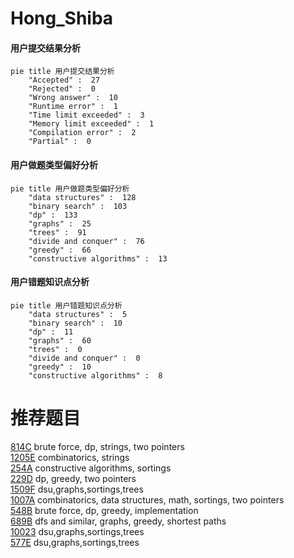 # Hong_Shiba

<!-- tabs:start -->



#### **用户提交结果分析**

```mermaid
pie title 用户提交结果分析
    "Accepted" :  27
    "Rejected" :  0
    "Wrong answer" :  10
    "Runtime error" :  1
    "Time limit exceeded" :  3
    "Memory limit exceeded" :  1
    "Compilation error" :  2
    "Partial" :  0
```

#### **用户做题类型偏好分析**

```mermaid
pie title 用户做题类型偏好分析
    "data structures" :  128
    "binary search" :  103
    "dp" :  133
    "graphs" :  25
    "trees" :  91
    "divide and conquer" :  76
    "greedy" :  66
    "constructive algorithms" :  13
```
#### **用户错题知识点分析**

```mermaid
pie title 用户错题知识点分析
    "data structures" :  5
    "binary search" :  10
    "dp" :  11
    "graphs" :  60
    "trees" :  0
    "divide and conquer" :  0
    "greedy" :  10
    "constructive algorithms" :  8
```



<!-- tabs:end -->
# 推荐题目
[814C](https://codeforces.com/contest/814/problem/C)		brute force,
                        dp,
                        strings,
                        two pointers		  
[1205E](https://codeforces.com/contest/1205/problem/E)		combinatorics,
                        strings		  
[254A](https://codeforces.com/contest/254/problem/A)		constructive algorithms,
                        sortings		  
[229D](https://codeforces.com/contest/229/problem/D)		dp,
                        greedy,
                        two pointers		  
[1509F](https://codeforces.com/contest/1509/problem/F)		dsu,graphs,sortings,trees		  
[1007A](https://codeforces.com/contest/1007/problem/A)		combinatorics,
                        data structures,
                        math,
                        sortings,
                        two pointers		  
[548B](https://codeforces.com/contest/548/problem/B)		brute force,
                        dp,
                        greedy,
                        implementation		  
[689B](https://codeforces.com/contest/689/problem/B)		dfs and similar,
                        graphs,
                        greedy,
                        shortest paths		  
[10023](https://codeforces.com/contest/1002/problem/3)		dsu,graphs,sortings,trees		  
[577E](https://codeforces.com/contest/577/problem/E)		dsu,graphs,sortings,trees		  
